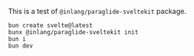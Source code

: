 This is a test of `@inlang/paraglide-sveltekit` package.

```
bun create svelte@latest
bunx @inlang/paraglide-sveltekit init
bun i
bun dev
```
